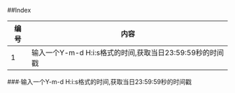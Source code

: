 ##Index

编号|内容
----|--------------------------------------------------------
   1|输入一个Y-m-d H:i:s格式的时间,获取当日23:59:59秒的时间戳

###·输入一个Y-m-d H:i:s格式的时间,获取当日23:59:59秒的时间戳
